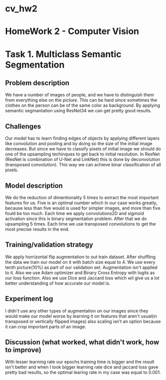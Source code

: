 # cv_hw2

# HomeWork 2 - Computer Vision


# Task 1. Multiclass Semantic Segmentation

## Problem description
We have a number of images of people, and we have to distinguish them from everything else on the picture. This can be hard since sometimes the clothes on the person can be of the same color as background. By applying semantic segmantation using ResNet34 we can get pretty good results. 

## Challenges
Our model has to learn finding edges of objects by applying different layers like convolution and pooling and by doing so the size of the initial image decreases. But since we have to classify pixels of initial image we should do one of the upsampling techinques to get back to initial resolution. In ResNet  (ResNet is combination of U-Net and LinkNet) this is done by deconvolution (transposed convolution). This way we can achieve binar classification of all pixels.

## Model description
We do the reduction of dimentionality 5 times to extract the most important features for us. Five is an optimal number which in our case works greatly, because less than five would is used for simpler images, and more than five fould be too much. Each time we apply convolutions2D and sigmoid activation since this is binary segmentation problem. After that we do upsampling 5 times. Each time we use transposed convolutions to get the most precise results in the end.

## Training/validation strategy
We apply horrizontal flip augmentation to out train dataset. After shuffling the data we train our model on it with batch size equal to 4. We use every tenth picture(10%) as part of our validation set. Augmentation isn't applied to it. Also we use Adam optimizer and Binary Cross Entropy with logits as our loss function. Also we use Dice and Jaccard loss which wil give us a lot better understanding of how accurate our model is.

## Experiment log
I didn't use any other types of augmentation on our images since they would make our model worse by learning it on features that aren't usual(in transposed or vertically flipped images) also scaling isn't an option because it can crop important parts of an image.

## Discussion (what worked, what didn't work, how to improve)
With lesser learning rate our epochs training time is bigger and the result isn't better and when I took bigger learning rate dice and jaccard loss gave pretty bad results, so the optimal learing rate in my case was equal to 0.001. 

